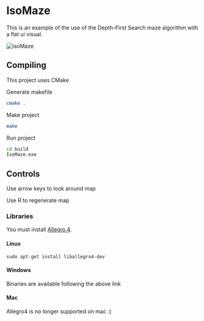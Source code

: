# IsoMaze

This is an example of the use of the Depth-First Search maze algorithm with a flat ui visual.

![isoMaze](https://user-images.githubusercontent.com/9920336/64926763-5ffb0800-d7cf-11e9-8286-c66ad226cf8c.PNG)

## Compiling

This project uses CMake

Generate makefile

```sh
cmake .
```

Make project

```sh
make
```

Run project

```sh
cd build
IsoMaze.exe
```

## Controls

Use arrow keys to look around map

Use R to regenerate map

### Libraries

You must install [Allegro 4](http://liballeg.org/api.html).

#### Linux

`sudo apt-get install liballegro4-dev`

#### Windows

Binaries are available following the above link

#### Mac

Allegro4 is no longer supported on mac :(
